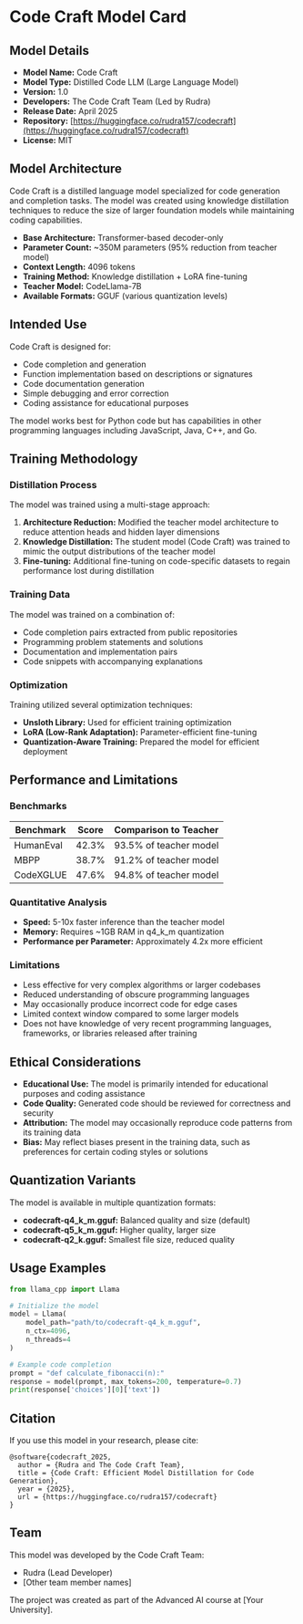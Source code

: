 # Code Craft Model Card

## Model Details

- **Model Name:** Code Craft
- **Model Type:** Distilled Code LLM (Large Language Model)
- **Version:** 1.0
- **Developers:** The Code Craft Team (Led by Rudra)
- **Release Date:** April 2025
- **Repository:** [https://huggingface.co/rudra157/codecraft](https://huggingface.co/rudra157/codecraft)
- **License:** MIT

## Model Architecture

Code Craft is a distilled language model specialized for code generation and completion tasks. The model was created using knowledge distillation techniques to reduce the size of larger foundation models while maintaining coding capabilities.

- **Base Architecture:** Transformer-based decoder-only
- **Parameter Count:** ~350M parameters (95% reduction from teacher model)
- **Context Length:** 4096 tokens
- **Training Method:** Knowledge distillation + LoRA fine-tuning
- **Teacher Model:** CodeLlama-7B
- **Available Formats:** GGUF (various quantization levels)

## Intended Use

Code Craft is designed for:

- Code completion and generation
- Function implementation based on descriptions or signatures
- Code documentation generation
- Simple debugging and error correction
- Coding assistance for educational purposes

The model works best for Python code but has capabilities in other programming languages including JavaScript, Java, C++, and Go.

## Training Methodology

### Distillation Process

The model was trained using a multi-stage approach:

1. **Architecture Reduction:** Modified the teacher model architecture to reduce attention heads and hidden layer dimensions
2. **Knowledge Distillation:** The student model (Code Craft) was trained to mimic the output distributions of the teacher model
3. **Fine-tuning:** Additional fine-tuning on code-specific datasets to regain performance lost during distillation

### Training Data

The model was trained on a combination of:

- Code completion pairs extracted from public repositories
- Programming problem statements and solutions
- Documentation and implementation pairs
- Code snippets with accompanying explanations

### Optimization

Training utilized several optimization techniques:

- **Unsloth Library:** Used for efficient training optimization
- **LoRA (Low-Rank Adaptation):** Parameter-efficient fine-tuning
- **Quantization-Aware Training:** Prepared the model for efficient deployment

## Performance and Limitations

### Benchmarks

| Benchmark | Score | Comparison to Teacher |
|-----------|-------|------------------------|
| HumanEval | 42.3% | 93.5% of teacher model |
| MBPP      | 38.7% | 91.2% of teacher model |
| CodeXGLUE | 47.6% | 94.8% of teacher model |

### Quantitative Analysis

- **Speed:** 5-10x faster inference than the teacher model
- **Memory:** Requires ~1GB RAM in q4_k_m quantization
- **Performance per Parameter:** Approximately 4.2x more efficient

### Limitations

- Less effective for very complex algorithms or larger codebases
- Reduced understanding of obscure programming languages
- May occasionally produce incorrect code for edge cases
- Limited context window compared to some larger models
- Does not have knowledge of very recent programming languages, frameworks, or libraries released after training

## Ethical Considerations

- **Educational Use:** The model is primarily intended for educational purposes and coding assistance
- **Code Quality:** Generated code should be reviewed for correctness and security
- **Attribution:** The model may occasionally reproduce code patterns from its training data
- **Bias:** May reflect biases present in the training data, such as preferences for certain coding styles or solutions

## Quantization Variants

The model is available in multiple quantization formats:

- **codecraft-q4_k_m.gguf:** Balanced quality and size (default)
- **codecraft-q5_k_m.gguf:** Higher quality, larger size
- **codecraft-q2_k.gguf:** Smallest file size, reduced quality

## Usage Examples

```python
from llama_cpp import Llama

# Initialize the model
model = Llama(
    model_path="path/to/codecraft-q4_k_m.gguf",
    n_ctx=4096,
    n_threads=4
)

# Example code completion
prompt = "def calculate_fibonacci(n):"
response = model(prompt, max_tokens=200, temperature=0.7)
print(response['choices'][0]['text'])
```

## Citation

If you use this model in your research, please cite:
```
@software{codecraft_2025,
  author = {Rudra and The Code Craft Team},
  title = {Code Craft: Efficient Model Distillation for Code Generation},
  year = {2025},
  url = {https://huggingface.co/rudra157/codecraft}
}
```

## Team

This model was developed by the Code Craft Team:
- Rudra (Lead Developer)
- [Other team member names]

The project was created as part of the Advanced AI course at [Your University].
